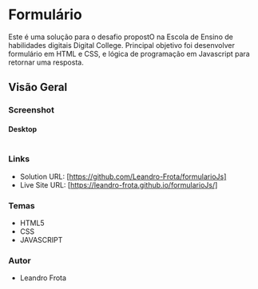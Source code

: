 # Formulário 
Este é uma solução para o desafio propostO na Escola de Ensino de habilidades digitais Digital College.
Principal objetivo foi desenvolver formulário em HTML e CSS, e lógica de programação em Javascript para retornar uma resposta. 

## Visão Geral

### Screenshot

#### Desktop


![]()





### Links

- Solution URL: [https://github.com/Leandro-Frota/formularioJs]
- Live Site URL: [https://leandro-frota.github.io/formularioJs/]


### Temas
- HTML5
- CSS 
- JAVASCRIPT

### Autor
- Leandro Frota
  

